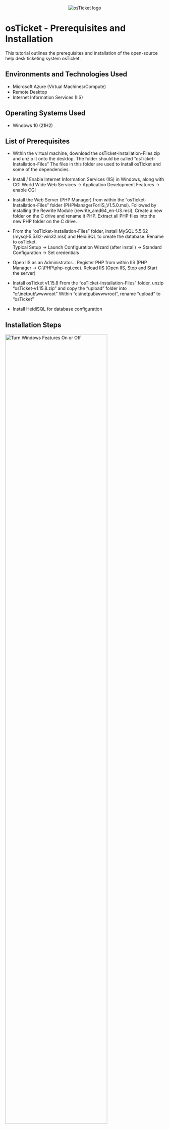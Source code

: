 <p align="center">
<img src="https://i.imgur.com/Clzj7Xs.png" alt="osTicket logo"/>
</p>

<h1>osTicket - Prerequisites and Installation</h1>
This tutorial outlines the prerequisites and installation of the open-source help desk ticketing system osTicket.<br />


<h2>Environments and Technologies Used</h2>

- Microsoft Azure (Virtual Machines/Compute)
- Remote Desktop
- Internet Information Services (IIS)

<h2>Operating Systems Used </h2>

- Windows 10</b> (21H2)

<h2>List of Prerequisites</h2>

- Within the virtual machine, download the osTicket-Installation-Files.zip and unzip it onto the desktop. The folder should be called “osTicket-Installation-Files”
 The files in this folder are used to install osTicket and some of the dependencies.

- Install / Enable Internet Information Services (IIS) in Windows, along with CGI
World Wide Web Services -> Application Development Features -> enable CGI

- Install the Web Server (PHP Manager) from within the “osTicket-Installation-Files” folder (PHPManagerForIIS_V1.5.0.msi). Followed by installing the Rewrite Module (rewrite_amd64_en-US.msi). Create a new folder on the C drive and rename it PHP. Extract all PHP files into the new PHP folder on the C drive.
 

- From the “osTicket-Installation-Files” folder, install MySQL 5.5.62 (mysql-5.5.62-win32.msi) and HeidiSQL to create the database. Rename to osTicket.  
Typical Setup ->
Launch Configuration Wizard (after install) ->
Standard Configuration ->
Set credentials 

- Open IIS as an Administrator... Register PHP from within IIS (PHP Manager -> C:\PHP\php-cgi.exe). Reload IIS (Open IIS, Stop and Start the server)

- Install osTicket v1.15.8
From the “osTicket-Installation-Files” folder, unzip “osTicket-v1.15.8.zip” and copy the “upload” folder into “c:\inetpub\wwwroot”
Within “c:\inetpub\wwwroot”, rename “upload” to “osTicket”

- Install HeidiSQL for database configuration

<h2>Installation Steps</h2>

<p>
<img src="https://imgur.com/a/QeFJUk9" height="80%" width="80%" alt="Turn Windows Features On or Off"/>
</p>
<p>
Create an Azure Virtual Machine with Windows 10 & 4 CPUs. In the VM that we have just created, download the (osTicket-Installation-Files.zip) to your desktop and unzip the files. The file should be called “osTicket-Installation-Files." As well as enabling Internet Information Services (IIS) in Windows, along with CGI. From the Start menu, search for "Control Panel" and locate the "Programs" option; then, select "Turn Windows features on or off." Locate the option "Internet Information Services" and make sure it's selected. From there, follow this path to enable CGI (Internet Information Services ---> World Wide Web Services ---> Application Development Features ---> [X] CGI. These steps are important to ensure that the web server is properly installed 
</p>
<br />

<p>
<img src="https://i.imgur.com/DJmEXEB.png" height="80%" width="80%" alt="Disk Sanitization Steps"/>
</p>
<p>
Lorem ipsum dolor sit amet, consectetur adipiscing elit, sed do eiusmod tempor incididunt ut labore et dolore magna aliqua. Ut enim ad minim veniam, quis nostrud exercitation ullamco laboris nisi ut aliquip ex ea commodo consequat. Duis aute irure dolor in reprehenderit in voluptate velit esse cillum dolore eu fugiat nulla pariatur.
</p>
<br />

<p>
<img src="https://i.imgur.com/DJmEXEB.png" height="80%" width="80%" alt="Disk Sanitization Steps"/>
</p>
<p>
Lorem ipsum dolor sit amet, consectetur adipiscing elit, sed do eiusmod tempor incididunt ut labore et dolore magna aliqua. Ut enim ad minim veniam, quis nostrud exercitation ullamco laboris nisi ut aliquip ex ea commodo consequat. Duis aute irure dolor in reprehenderit in voluptate velit esse cillum dolore eu fugiat nulla pariatur.
</p>
<br />
